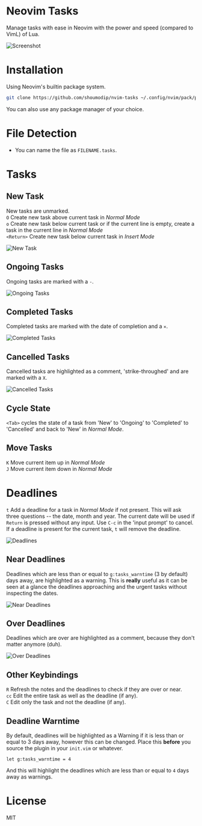 # Neovim Tasks
Manage tasks with ease in Neovim with the power and speed (compared to VimL) of Lua.

![Screenshot](img/main.png)

# Installation
Using Neovim's builtin package system.
```sh
git clone https://github.com/shoumodip/nvim-tasks ~/.config/nvim/pack/plugins/start/nvim-tasks
```

You can also use any package manager of your choice.

# File Detection
- You can name the file as `FILENAME.tasks`.

# Tasks
## New Task
New tasks are unmarked.\
`O` Create new task above current task in *Normal Mode*\
`o` Create new task below current task or if the current line is empty, create a task in the current line in *Normal Mode*\
`<Return>` Create new task below current task in *Insert Mode*

![New Task](img/new.png)

## Ongoing Tasks
Ongoing tasks are marked with a `-`.

![Ongoing Tasks](img/ongoing.png)

## Completed Tasks
Completed tasks are marked with the date of completion and a `✕`.

![Completed Tasks](img/completed.png)

## Cancelled Tasks
Cancelled tasks are highlighted as a comment, 'strike-throughed' and are marked with a `X`.

![Cancelled Tasks](img/cancelled.png)

## Cycle State
`<Tab>` cycles the state of a task from 'New' to 'Ongoing' to 'Completed' to 'Cancelled' and back to 'New' in *Normal Mode*.

## Move Tasks
`K` Move current item up in *Normal Mode*\
`J` Move current item down in *Normal Mode*

# Deadlines
`t` Add a deadline for a task in *Normal Mode* if not present. This will ask three questions -- the date, month and year. The current date will be used if `Return` is pressed without any input. Use `C-c` in the 'input prompt' to cancel. If a deadline is present for the current task, `t` will remove the deadline.

![Deadlines](img/deadline.png)

## Near Deadlines
Deadlines which are less than or equal to `g:tasks_warntime` (3 by default) days away, are highlighted as a warning. This is **really** useful as it can be seen at a glance the deadlines approaching and the urgent tasks without inspecting the dates.

![Near Deadlines](img/deadline_near.png)

## Over Deadlines
Deadlines which are over are highlighted as a comment, because they don't matter anymore (duh).

![Over Deadlines](img/deadline_over.png)

## Other Keybindings
`R` Refresh the notes and the deadlines to check if they are over or near.\
`cc` Edit the entire task as well as the deadline (if any).\
`C` Edit only the task and not the deadline (if any).

## Deadline Warntime
By default, deadlines will be highlighted as a Warning if it is less than or equal to 3 days away, however this can be changed. Place this **before** you source the plugin in your `init.vim` or whatever.
```vim
let g:tasks_warntime = 4
```
And this will highlight the deadlines which are less than or equal to `4` days away as warnings.

# License
MIT
